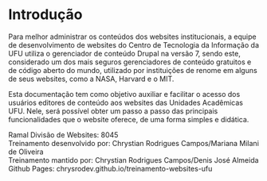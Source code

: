 # Introdução

Para melhor administrar os conteúdos dos websites institucionais, a equipe de desenvolvimento de websites do Centro de Tecnologia da Informação da UFU utiliza o gerenciador de conteúdo Drupal na versão 7, sendo este, considerado um dos mais seguros gerenciadores de conteúdo gratuitos e de código aberto do mundo, utilizado por instituições de renome em alguns de seus websites, como a NASA, Harvard e o MIT.

Esta documentação tem como objetivo auxiliar e facilitar o acesso dos usuários editores de conteúdo aos websites das Unidades Acadêmicas UFU. 
Nele, será possível obter um passo a passo das principais funcionalidades que o website oferece, de uma forma simples e didática.


Ramal Divisão de Websites: 8045
<br/>
Treinamento desenvolvido por: Chrystian Rodrigues Campos/Mariana Milani de Oliveira
<br/>
Treinamento mantido por: Chrystian Rodrigues Campos/Denis José Almeida
<br/>
Github Pages: chrysrodev.github.io/treinamento-websites-ufu
<br/>
